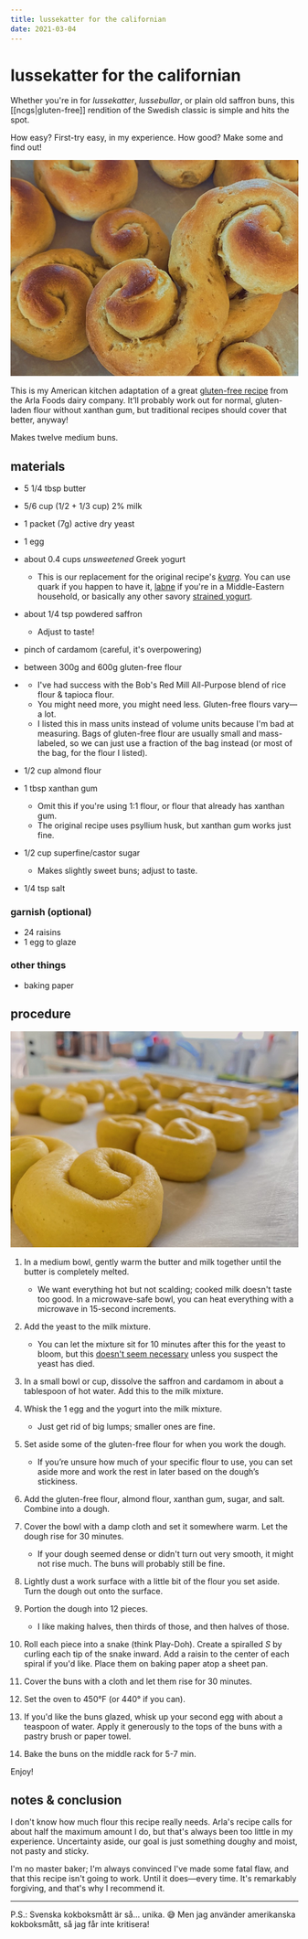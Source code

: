 ```yaml
---
title: lussekatter for the californian
date: 2021-03-04
---
```

# lussekatter for the californian

Whether you're in for *lussekatter*, *lussebullar*, or plain old saffron buns, this \[[ncgs|gluten-free]] rendition of the Swedish classic is simple and hits the spot.

How easy? First-try easy, in my experience. How good? Make some and find out!

![some of my results (slightly overbaked, oops!)](/assets/recipes/lussekatter-baked.jpg)

This is my American kitchen adaptation of a great [gluten-free recipe](https://www.arla.se/recept/glutenfria-lussekatter/) from the Arla Foods dairy company. It’ll probably work out for normal, gluten-laden flour without xanthan gum, but traditional recipes should cover that better, anyway!

Makes twelve medium buns.

## materials

* 5 1/4 tbsp butter
* 5/6 cup (1/2 + 1/3 cup) 2% milk
* 1 packet (7g) active dry yeast
* 1 egg
* about 0.4 cups *unsweetened* Greek yogurt

  * This is our replacement for the original recipe's *[kvarg](https://en.wikipedia.org/wiki/Quark_(dairy_product))*. You can use quark if you happen to have it, [labne](https://en.wikipedia.org/wiki/Strained_yogurt#West_Asia_&_East_Mediterranean) if you're in a Middle-Eastern household, or basically any other savory [strained yogurt](https://en.wikipedia.org/wiki/Strained_yogurt).
* about 1/4 tsp powdered saffron

  * Adjust to taste!
* pinch of cardamom (careful, it's overpowering)
* between 300g and 600g gluten-free flour
* * I've had success with the Bob's Red Mill All-Purpose blend of rice flour & tapioca flour.
  * You might need more, you might need less. Gluten-free flours vary—a lot.
  * I listed this in mass units instead of volume units because I'm bad at measuring. Bags of gluten-free flour are usually small and mass-labeled, so we can just use a fraction of the bag instead (or most of the bag, for the flour I listed).
* 1/2 cup almond flour
* 1 tbsp xanthan gum

  * Omit this if you're using 1:1 flour, or flour that already has xanthan gum.
  * The original recipe uses psyllium husk, but xanthan gum works just fine.
* 1/2 cup superfine/castor sugar

  * Makes slightly sweet buns; adjust to taste.
* 1/4 tsp salt

### garnish (optional)

* 24 raisins
* 1 egg to glaze

### other things

* baking paper

## procedure

![squishy dough!](/assets/recipes/lussekatter-unbaked.jpg)

1. In a medium bowl, gently warm the butter and milk together until the butter is completely melted.

   * We want everything hot but not scalding; cooked milk doesn't taste too good. In a microwave-safe bowl, you can heat everything with a microwave in  15-second increments.
2. Add the yeast to the milk mixture.

   * You can let the mixture sit for 10 minutes after this for the yeast to bloom, but this [doesn't seem necessary](https://www.kingarthurbaking.com/blog/2015/09/25/active-dry-yeast) unless you suspect the yeast has died.
3. In a small bowl or cup, dissolve the saffron and cardamom in about a tablespoon of hot water. Add this to the milk mixture.
4. Whisk the 1 egg and the yogurt into the milk mixture.

   * Just get rid of big lumps; smaller ones are fine.
5. Set aside some of the gluten-free flour for when you work the dough.

   * If you’re unsure how much of your specific flour to use, you can set aside more and work the rest in later based on the dough’s stickiness.
6. Add the gluten-free flour, almond flour, xanthan gum, sugar, and salt. Combine into a dough.
7. Cover the bowl with a damp cloth and set it somewhere warm. Let the dough rise for 30 minutes.

   * If your dough seemed dense or didn't turn out very smooth, it might not rise much. The buns will probably still be fine.
8. Lightly dust a work surface with a little bit of the flour you set aside. Turn the dough out onto the surface.
9. Portion the dough into 12 pieces.

   * I like making halves, then thirds of those, and then halves of those.
10. Roll each piece into a snake (think Play-Doh). Create a spiralled *S* by curling each tip of the snake inward. Add a raisin to the center of each spiral if you'd like. Place them on baking paper atop a sheet pan.
11. Cover the buns with a cloth and let them rise for 30 minutes.
12. Set the oven to 450°F (or 440° if you can).
13. If you'd like the buns glazed, whisk up your second egg with about a teaspoon of water. Apply it generously to the tops of the buns with a pastry brush or paper towel.
14. Bake the buns on the middle rack for 5-7 min.

Enjoy!

## notes & conclusion

I don't know how much flour this recipe really needs.  Arla's recipe calls for about half the maximum amount I do, but that's always been too little in my experience. Uncertainty aside, our goal is just something doughy and moist, not pasty and sticky.

I'm no master baker; I'm always convinced I've made some fatal flaw, and that this recipe isn't going to work. Until it does—every time. It's remarkably forgiving, and that's why I recommend it.

- - -

P.S.: Svenska kokboksmått är så... unika. 😅 Men jag använder amerikanska kokboksmått, så jag får inte kritisera!